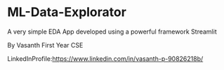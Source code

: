 # ML-Data-Explorator

A very simple EDA App developed using a powerful framework Streamlit

By Vasanth
First Year CSE 

LinkedInProfile:https://www.linkedin.com/in/vasanth-p-90826218b/

